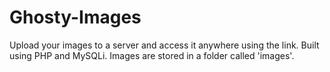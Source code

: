 # Ghosty-Images
Upload your images to a server and access it anywhere using the link. Built using PHP and MySQLi. Images are stored in a folder called 'images'.
